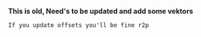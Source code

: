 **This is old, Need's to be updated and add some vektors**

`If you update offsets you'll be fine r2p`
